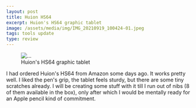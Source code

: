 ```yaml
---
layout: post
title: Huion HS64
excerpt: Huion's HS64 graphic tablet
image: /assets/media/img/IMG_20210919_100424-01.jpeg
tags: tools update
type: review
---
```


<figure class="figure">
  <img src="{{site.base_url}}/assets/media/img/IMG_20210919_100424-01.jpeg" class="figure-img img-fluid img-thumbnail" alt="...">
  <figcaption class="figure-caption">Huion's HS64 graphic tablet</figcaption>
</figure>

I had ordered Huion's HS64 from Amazon some days ago. It works pretty well. I liked the pen's grip, the tablet feels sturdy, but there are some tiny scratches already. I will be creating some stuff with it till I run out of nibs (8 of them available in the box), only after which I would be mentally ready for an Apple pencil kind of commitment.
